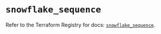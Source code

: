 # `snowflake_sequence`

Refer to the Terraform Registry for docs: [`snowflake_sequence`](https://registry.terraform.io/providers/snowflake-labs/snowflake/0.99.0/docs/resources/sequence).
